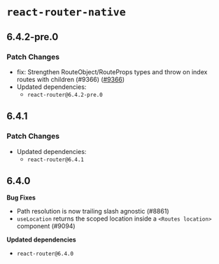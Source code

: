 # `react-router-native`

## 6.4.2-pre.0

### Patch Changes

- fix: Strengthen RouteObject/RouteProps types and throw on index routes with children (#9366) ([#9366](https://github.com/remix-run/react-router/pull/9366))
- Updated dependencies:
  - `react-router@6.4.2-pre.0`

## 6.4.1

### Patch Changes

- Updated dependencies:
  - `react-router@6.4.1`

## 6.4.0

**Bug Fixes**

- Path resolution is now trailing slash agnostic (#8861)
- `useLocation` returns the scoped location inside a `<Routes location>` component (#9094)

**Updated dependencies**

- `react-router@6.4.0`
